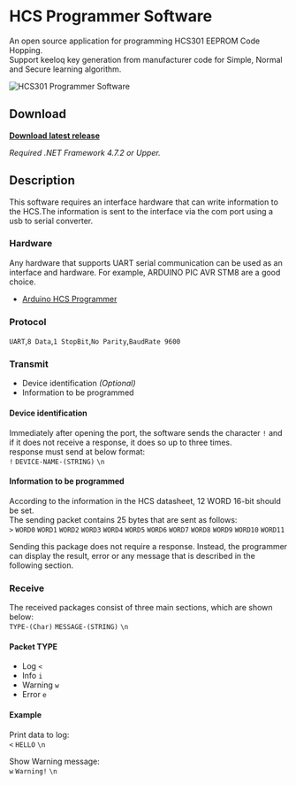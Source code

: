 # HCS Programmer Software
An open source application for programming HCS301 EEPROM Code Hopping.<br>
Support keeloq key generation from manufacturer code for Simple, Normal and Secure learning algorithm.

![HCS301 Programmer Software](https://user-images.githubusercontent.com/64005694/209923393-3a4efdea-065d-4f8e-99b4-e55fbddbc350.jpg)

## Download
**[Download latest release](https://github.com/ioelectro/hcs-programmer-soft/releases)**

*Required .NET Framework 4.7.2 or Upper.*

## Description
This software requires an interface hardware that can write information to the HCS.The information is sent to the interface via the com port using a usb to serial converter.

### Hardware
Any hardware that supports UART serial communication can be used as an interface and hardware. For example, ARDUINO PIC AVR STM8 are a good choice.

- [Arduino HCS Programmer](https://github.com/ioelectro/arduino-hcs-programmer)

### Protocol
`UART`,`8 Data`,`1 StopBit`,`No Parity`,`BaudRate 9600`

### Transmit
- Device identification  *(Optional)*
- Information to be programmed


#### Device identification
Immediately after opening the port, the software sends the character `!` and if it does not receive a response, it does so up to three times.<br>
response must send at below format:<br>
`!` `DEVICE-NAME-(STRING)` `\n`

#### Information to be programmed
According to the information in the HCS datasheet, 12 WORD 16-bit should be set.<br>
The sending packet contains 25 bytes that are sent as follows:<br>
`>` `WORD0` `WORD1` `WORD2` `WORD3` `WORD4` `WORD5` `WORD6` `WORD7` `WORD8` `WORD9` `WORD10` `WORD11` <br>

Sending this package does not require a response. Instead, the programmer can display the result, error or any message that is described in the following section.

### Receive
The received packages consist of three main sections, which are shown below:<br>
`TYPE-(Char)` `MESSAGE-(STRING)` `\n` <br>

#### Packet TYPE
- Log `<`
- Info `i`
- Warning `w`
- Error `e`

#### Example
Print data to log:<br>
`<` `HELLO` `\n`<br>

Show Warning message:<br>
`w` `Warning!` `\n`<br>




